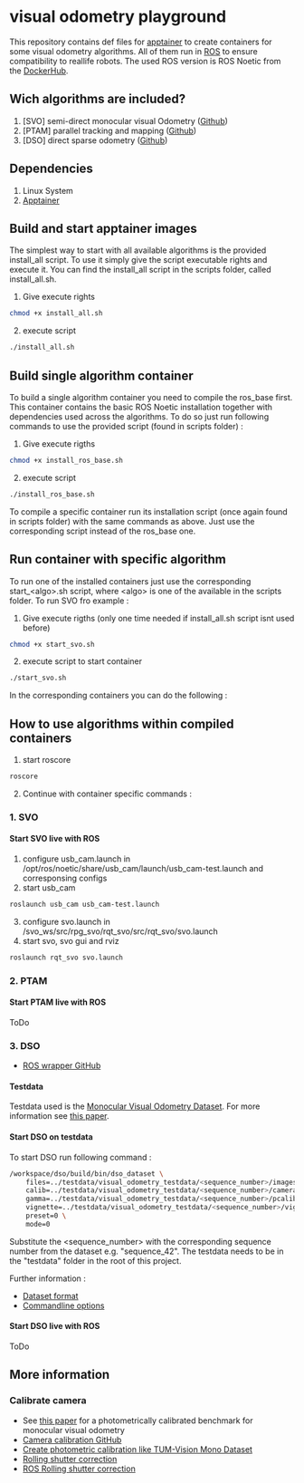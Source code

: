 # visual odometry playground
This repository contains def files for [apptainer](https://apptainer.org/) to create containers for some visual
odometry algorithms. All of them run in [ROS](https://ros.org/) to ensure compatibility to reallife robots.
The used ROS version is ROS Noetic from the [DockerHub](https://hub.docker.com/layers/osrf/ros/noetic-desktop-full-focal/images/sha256-32662064d4572123b8e6644bfb1b1b655053e760d10062b7a11e032b75e71929?context=explore).

## Wich algorithms are included?

1. [SVO] semi-direct monocular visual Odometry ([Github](https://github.com/uzh-rpg/rpg_svo))
2. [PTAM] parallel tracking and mapping ([Github](https://github.com/ethz-asl/ethzasl_ptam))
3. [DSO] direct sparse odometry ([Github](https://github.com/JakobEngel/dso))

## Dependencies

1. Linux System
2. [Apptainer](https://apptainer.org/)

## Build and start apptainer images

The simplest way to start with all available algorithms is the provided install_all script.
To use it simply give the script executable rights and execute it. You can find the install_all script
in the scripts folder, called install_all.sh.

1. Give execute rights
```sh
chmod +x install_all.sh
```
2. execute script
```sh
./install_all.sh
```

## Build single algorithm container

To build a single algorithm container you need to compile the ros_base first. This container contains the basic
ROS Noetic installation together with dependencies used across the algorithms. To do so just run following commands
to use the provided script (found in scripts folder) :

1. Give execute rigths
```sh
chmod +x install_ros_base.sh
```
2. execute script
```sh
./install_ros_base.sh
```

To compile a specific container run its installation script (once again found in scripts folder) with the same
commands as above. Just use the corresponding script instead of the ros_base one.

## Run container with specific algorithm

To run one of the installed containers just use the corresponding start_\<algo\>.sh script, where \<algo\> is one
of the available in the scripts folder. To run SVO fro example :

1. Give execute rigths (only one time needed if install_all.sh script isnt used before)
```sh
chmod +x start_svo.sh
```
2. execute script to start container
```sh
./start_svo.sh
```

In the corresponding containers you can do the following :

## How to use algorithms within compiled containers

1. start roscore
```sh
roscore
```
2. Continue with container specific commands :

### 1. SVO
#### Start SVO live with ROS

1. configure usb_cam.launch in /opt/ros/noetic/share/usb_cam/launch/usb_cam-test.launch and corresponsing configs
2. start usb_cam
```sh
roslaunch usb_cam usb_cam-test.launch
```
3. configure svo.launch in /svo_ws/src/rpg_svo/rqt_svo/src/rqt_svo/svo.launch
4. start svo, svo gui and rviz
```sh
roslaunch rqt_svo svo.launch
```

### 2. PTAM
#### Start PTAM live with ROS
ToDo

### 3. DSO

- [ROS wrapper GitHub](https://github.com/JakobEngel/dso_ros)

#### Testdata

Testdata used is the [Monocular Visual Odometry Dataset](https://cvg.cit.tum.de/data/datasets/mono-dataset?redirect=1).
For more information see [this paper](https://cvg.cit.tum.de/_media/spezial/bib/engel2016monodataset.pdf).

#### Start DSO on testdata

To start DSO run following command : 
```sh
/workspace/dso/build/bin/dso_dataset \
	files=../testdata/visual_odometry_testdata/<sequence_number>/images.zip \
	calib=../testdata/visual_odometry_testdata/<sequence_number>/camera.txt \
	gamma=../testdata/visual_odometry_testdata/<sequence_number>/pcalib.txt \
	vignette=../testdata/visual_odometry_testdata/<sequence_number>/vignette.png \
	preset=0 \
	mode=0 
```

Substitute the <sequence_number> with the corresponding sequence number from the dataset e.g. "sequence_42".
The testdata needs to be in the "testdata" folder in the root of this project.

Further information :
- [Dataset format](https://github.com/JakobEngel/dso?tab=readme-ov-file#31-dataset-format)
- [Commandline options](https://github.com/JakobEngel/dso?tab=readme-ov-file#32-commandline-options)

#### Start DSO live with ROS
ToDo

## More information
### Calibrate camera

- See [this paper](https://arxiv.org/pdf/1607.02555.pdf) for a photometrically calibrated benchmark for monocular visual odometry
- [Camera calibration GitHub](https://github.com/uzh-rpg/rpg_svo/wiki/Camera-Calibration)
- [Create photometric calibration like TUM-Vision Mono Dataset](https://github.com/tum-vision/mono_dataset_code)
- [Rolling shutter correction](https://github.com/OpenDroneMap/RSCalibration)
- [ROS Rolling shutter correction](https://github.com/ethz-asl/kalibr/wiki/Rolling-Shutter-Camera-calibration)